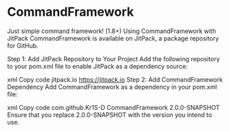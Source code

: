 # CommandFramework
Just simple command framework! (1.8+)
Using CommandFramework with JitPack
CommandFramework is available on JitPack, a package repository for GitHub.

Step 1: Add JitPack Repository to Your Project
Add the following repository to your pom.xml file to enable JitPack as a dependency source:

xml
Copy code
<repositories>
    <repository>
        <id>jitpack.io</id>
        <url>https://jitpack.io</url>
    </repository>
</repositories>
Step 2: Add CommandFramework Dependency
Add CommandFramework as a dependency in your pom.xml file:

xml
Copy code
<dependency>
    <groupId>com.github.Kr1S-D</groupId>
    <artifactId>CommandFramework</artifactId>
    <version>2.0.0-SNAPSHOT</version>
</dependency>
Ensure that you replace 2.0.0-SNAPSHOT with the version you intend to use.
